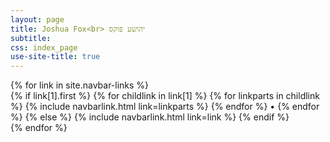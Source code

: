 ```yaml
---
layout: page
title: Joshua Fox<br> יהושע פוקס
subtitle:
css: index_page
use-site-title: true
---
```


<div id="central-indexpage">
{% for link in site.navbar-links %}
  <div class="link-group">
  {% if link[1].first %}
    {% for childlink in link[1] %}
      {% for linkparts in childlink %}
        {% include navbarlink.html link=linkparts %}
      {% endfor %}
      <span class="link-separator">•</span>
    {% endfor %}
  {% else %}
    {% include navbarlink.html link=link %}
  {% endif %}
  </div>
{% endfor %}
</div>